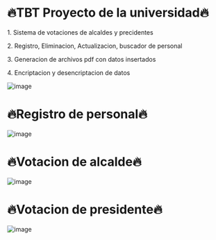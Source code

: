 <h1>🔥TBT Proyecto de la universidad🔥</h1>
<p>1. Sistema de votaciones de alcaldes y precidentes</p>
<p>2. Registro, Eliminacion, Actualizacion, buscador de personal</p>
<p>3. Generacion de archivos pdf con datos insertados</p>
<p>4. Encriptacion y desencriptacion de datos</p>

![image](https://github.com/user-attachments/assets/9ffc055f-ff06-4f54-bffe-7c61ab761fb1)


<h1>🔥Registro de personal🔥</h1>

![image](https://github.com/user-attachments/assets/c8f88a11-136f-47a2-99d6-fee9f5fdfcc3)


<h1>🔥Votacion de alcalde🔥</h1>

![image](https://github.com/user-attachments/assets/f129911e-0ea3-4d6f-8b20-ecc4830f9260)


<h1>🔥Votacion de presidente🔥</h1>

![image](https://github.com/user-attachments/assets/70fd7f9a-91eb-45f6-874f-29dd2cdd5c86)



